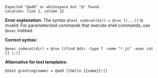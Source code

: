 ```
Expected "@add" or whitespace but "@" found.
Location: line 1, column 22
```

**Error explanation:**
The syntax `@text codecat(dir) = @run [(...)]` is invalid. For parameterized commands that execute shell commands, use `@exec` instead:

**Correct syntax:**
```mlld
@exec codecat(dir) = @run [(find @dir -type f -name "*.js" -exec cat {} \;)]
```

**Alternative for text templates:**
```mlld
@text greeting(name) = @add [[Hello {{name}}!]]
```